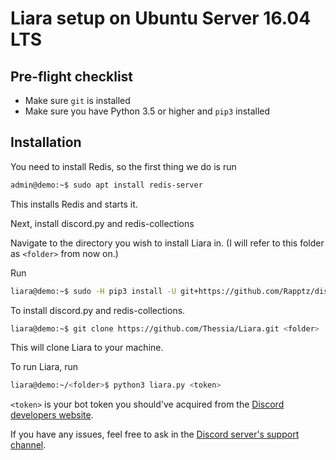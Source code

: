 # Liara setup on Ubuntu Server 16.04 LTS

## Pre-flight checklist
* Make sure `git` is installed
* Make sure you have Python 3.5 or higher and `pip3` installed



## Installation

You need to install Redis, so the first thing we do is run

```bash
admin@demo:~$ sudo apt install redis-server
```

This installs Redis and starts it.

Next, install discord.py and redis-collections


Navigate to the directory you wish to install Liara in. (I will refer to this folder as `<folder>` from now on.)

Run

```bash
liara@demo:~$ sudo -H pip3 install -U git+https://github.com/Rapptz/discord.py@rewrite redis-collections
```
To install discord.py and redis-collections.

```bash
liara@demo:~$ git clone https://github.com/Thessia/Liara.git <folder>
```

This will clone Liara to your machine.

To run Liara, run

```bash
liara@demo:~/<folder>$ python3 liara.py <token>
```
`<token>` is your bot token you should've acquired from the [Discord developers website](https://discordapp.com/developers/applications/me).

If you have any issues, feel free to ask in the [Discord server's support channel](https://discord.gg/KTGHafT).
